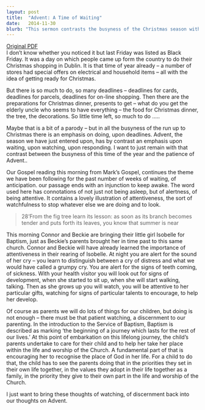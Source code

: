 ```yaml
---
layout: post
title:  "Advent: A Time of Waiting"
date:   2014-11-30
blurb: "This sermon contrasts the busyness of the Christmas season with the patience and attentiveness required during Advent. It emphasizes the importance of waiting, watching, and responding during this season. The sermon also draws parallels between the attentiveness required in parenting and the discernment needed in our spiritual lives."
---
```

[Original PDF](/assets/pdf/advent12014notused.pdf)    
I don’t know whether you noticed it but last Friday was listed as Black Friday. It was a day on which people came up form the country to do their Christmas shopping in Dublin. It is that time of year already – a number of stores had special offers on electrical and household items – all with the idea of getting ready for Christmas.

But there is so much to do, so many deadlines – deadlines for cards, deadlines for parcels, deadlines for on-line shopping. Then there are the preparations for Christmas dinner, presents to get – what do you get the elderly uncle who seems to have everything – the food for Christmas dinner, the tree, the decorations. So little time left, so much to do …..

Maybe that is a bit of a parody – but in all the busyness of the run up to Christmas there is an emphasis on doing, upon deadlines. Advent, the season we have just entered upon, has by contrast an emphasis upon waiting, upon watching, upon responding. I want to just remain with that contrast between the busyness of this time of the year and the patience of Advent..

Our Gospel reading this morning from Mark’s Gospel, continues the theme we have been following for the past number of weeks of waiting, of anticipation. our passage ends with an injunction to keep awake. The word used here has connotations of not just not being asleep, but of alertness, of being attentive. It contains a lovely illustration of attentiveness, the sort of watchfulness to stop whatever else we are doing and to look.

> 28‘From the fig tree learn its lesson: as soon as its branch becomes tender and puts forth its leaves, you know that summer is near

This morning Connor and Beckie are bringing their little girl Isobelle for Baptism, just as Beckie’s parents brought her in time past to this same church. Connor and Beckie will have already learned the importance of attentiveness in their rearing of Isobelle. At night you are alert for the sound of her cry – you learn to distinguish between a cry of distress and what we would have called a grumpy cry. You are alert for the signs of teeth coming, of sickness. With your health visitor you will look out for signs of development, when she started to sit up, when she will start walking, talking. Then as she grows up you will watch, you will be attentive to her particular gifts, watching for signs of particular talents to encourage, to help her develop.

Of course as parents we will do lots of things for our children, but doing is not enough – there must be that patient watching, a discernment to our parenting. In the introduction to the Service of Baptism, Baptism is described as marking ‘the beginning of a journey which lasts for the rest of our lives.’ At this point of embarkation on this lifelong journey, the child’s parents undertake to care for their child and to help her take her place within the life and worship of the Church. A fundamental part of that is encouraging her to recognise the place of God in her life. For a child to do that, the child has to see the parents doing that in the priorities they set in their own life together, in the values they adopt in their life together as a family, in the priority they give to their own part in the life and worship of the Church.

I just want to bring these thoughts of watching, of discernment back into our thoughts on Advent.
